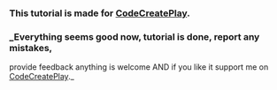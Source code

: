 ### This tutorial is made for [CodeCreatePlay](https://www.patreon.com/CodeCreatePlay).



### _Everything seems good now, tutorial is done, report any mistakes,
provide feedback anything is welcome AND if you like it support me on [CodeCreatePlay](https://www.patreon.com/CodeCreatePlay)._ 
